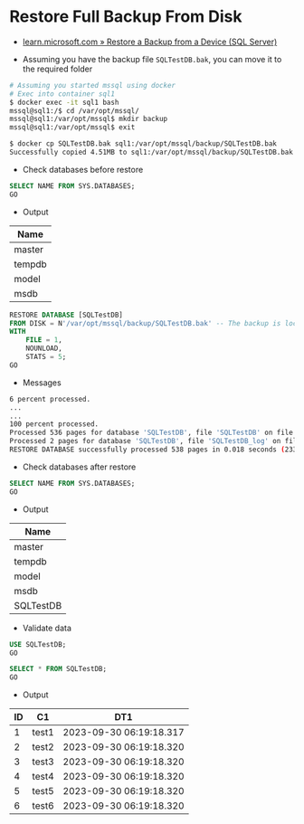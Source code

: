 # Restore Full Backup From Disk

- [learn.microsoft.com » Restore a Backup from a Device (SQL Server)
](https://learn.microsoft.com/en-us/sql/relational-databases/backup-restore/restore-a-backup-from-a-device-sql-server?view=sql-server-ver16)

- Assuming you have the backup file `SQLTestDB.bak`, you can move it to the required folder

```bash
# Assuming you started mssql using docker
# Exec into container sql1
$ docker exec -it sql1 bash
mssql@sql1:/$ cd /var/opt/mssql/
mssql@sql1:/var/opt/mssql$ mkdir backup
mssql@sql1:/var/opt/mssql$ exit

$ docker cp SQLTestDB.bak sql1:/var/opt/mssql/backup/SQLTestDB.bak
Successfully copied 4.51MB to sql1:/var/opt/mssql/backup/SQLTestDB.bak
```

- Check databases before restore

```sql
SELECT NAME FROM SYS.DATABASES;
GO
```

- Output

| Name          |
|---------------|
| master        |
| tempdb        |
| model         |
| msdb          |

```sql
RESTORE DATABASE [SQLTestDB]
FROM DISK = N'/var/opt/mssql/backup/SQLTestDB.bak' -- The backup is located at this location inside database
WITH 
    FILE = 1,
    NOUNLOAD,
    STATS = 5;
GO
```

- Messages

```bash
6 percent processed.
...
...
100 percent processed.
Processed 536 pages for database 'SQLTestDB', file 'SQLTestDB' on file 1.
Processed 2 pages for database 'SQLTestDB', file 'SQLTestDB_log' on file 1.
RESTORE DATABASE successfully processed 538 pages in 0.018 seconds (233.289 MB/sec).
```

- Check databases after restore

```sql
SELECT NAME FROM SYS.DATABASES;
GO
```

- Output

| Name          |
|---------------|
| master        |
| tempdb        |
| model         |
| msdb          |
| SQLTestDB     |

- Validate data

```sql
USE SQLTestDB;
GO

SELECT * FROM SQLTestDB;
GO
```

- Output

| ID | C1    | DT1                     |
|----|-------|-------------------------|
| 1  | test1 | 2023-09-30 06:19:18.317 |
| 2  | test2 | 2023-09-30 06:19:18.320 |
| 3  | test3 | 2023-09-30 06:19:18.320 |
| 4  | test4 | 2023-09-30 06:19:18.320 |
| 5  | test5 | 2023-09-30 06:19:18.320 |
| 6  | test6 | 2023-09-30 06:19:18.320 |
